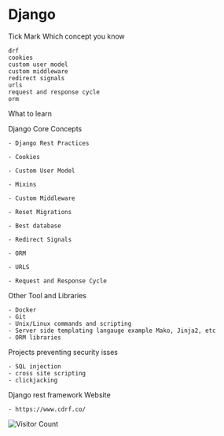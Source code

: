 # Django

Tick Mark Which concept you know

```text
drf
cookies
custom user model
custom middleware
redirect signals
urls
request and response cycle
orm 
```
What to learn

Django Core Concepts

    - Django Rest Practices

    - Cookies

    - Custom User Model

    - Mixins

    - Custom Middleware

    - Reset Migrations

    - Best database

    - Redirect Signals

    - ORM

    - URLS

    - Request and Response Cycle


Other Tool and Libraries

    - Docker
    - Git 
    - Unix/Linux commands and scripting
    - Server side templating langauge example Mako, Jinja2, etc
    - ORM libraries

Projects preventing security isses 

    - SQL injection
    - cross site scripting
    - clickjacking

Django rest framework Website 

    - https://www.cdrf.co/

![Visitor Count](https://komarev.com/ghpvc/?username=yourusername&color=blue)

